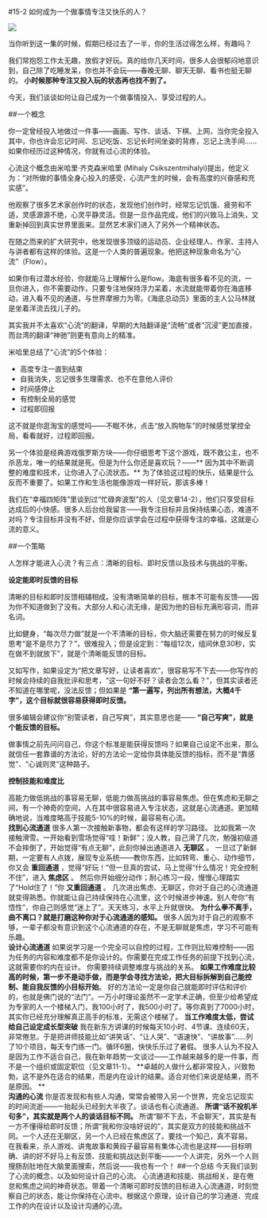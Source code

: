 #15-2 如何成为一个做事情专注又快乐的人？

![](./_image/img_1533.jpg)


当你听到这一集的时候，假期已经过去了一半，你的生活过得怎么样，有趣吗？

我们常抱怨工作太无趣，放假才好玩。真的给你几天时间，很多人会很郁闷地意识到，自己除了吃睡发呆，你也并不会玩——春晚无聊、聊天无聊、看书也挺无聊的。 **小时候那种专注又投入玩的状态再也找不到了。**

今天，我们谈谈如何让自己成为一个做事情投入、享受过程的人。

##一个概念

你一定曾经投入地做过一件事——画画、写作、谈话、下棋、上网，当你完全投入其中，你也许会忘记时间、忘记吃饭、忘记长时间坐姿的背疼，忘记上洗手间……如果你经历过这种情况，你就有过心流的体验。

心流这个概念由米哈里·齐克森米哈里 (Mihaly Csikszentmihalyi)提出，他定义为：“对所做的事情全身心投入的感受，心流产生的时候，会有高度的兴奋感和充实感”。

他观察了很多艺术家创作时的状态，发现他们创作时，经常忘记饥饿、疲劳和不适，灵感源源不绝，心灵平静灵活。但是一旦作品完成，他们的兴致马上消失，又重新掉回到真实世界里面来。显然艺术家们进入了另外一个精神状态。

在随之而来的扩大研究中，他发现很多顶级的运动员、企业经理人、作家、主持人与讲者都有这样的体验。这是一个人类的普遍现象。他把这种现象命名为“心流”（Flow）。

如果你有过潜水经验，你就能马上理解什么是flow。海底有很多看不见的流，一旦你进入，你不需要动作，只要专注地保持浮力呆着，水流就能带着你在海底移动，进入看不见的通道，与世界摩擦力为零。《海底总动员》里面的主人公马林就是坐着洋流去找儿子的。

其实我并不太喜欢“心流”的翻译，早期的大陆翻译是“流畅”或者“沉浸”更加直接，而台湾的翻译“神驰”则更有意向上的精准。

米哈里总结了“心流”的5个体验：
- 高度专注一直到结束
- 自我消失，忘记很多生理需求、也不在意他人评价
- 时间感停止
- 有控制全局的感觉
- 过程即回报 

这不就是你逛淘宝的感觉吗——不眠不休，点击“放入购物车”的时候感觉掌控全局，看看就好，过程即回报。

另一个体验是经典游戏俄罗斯方块——你仔细思考下这个游戏，既不救公主，也不杀恶龙，唯一的结果就是死。但是为什么你还是喜欢玩？——** 因为其中不断调整的难度和技术，让你进入了心流状态。** 为了体验这过程的快乐，结果是什么反而不重要了。如果工作和生活也能像游戏一样好玩，那该多棒！

我们在“幸福四矩阵”里谈到过“忙碌奔波型”的人（见文章14-2），他们只享受目标达成后的小快感。很多人后台给我留言——我专注目标并且保持结果心态，难道不对吗？专注目标并没有不好，但是你应该学会在过程中获得专注的幸福，这就是心流的意义。    

##一个策略

人怎样才能进入心流？有三点：清晰的目标、即时反馈以及技术与挑战的平衡。

**设定能即时反馈的目标**

清晰的目标和即时反馈相辅相成。没有清晰简单的目标，根本不可能有反馈——因为你不知道做到了没有。大部分人和心流无缘，是因为他的目标充满形容词，而非名词。

比如健身，“每次尽力做”就是一个不清晰的目标，你大脑还需要在努力的时候反复思考“是不是尽力了？”，很难投入；但是设定到：“每组12次，组间休息30秒，实在做不到就放下”，就是个清晰能反馈的目标。

又如写作，如果设定为“把文章写好，让读者喜欢”，很容易写不下去——你写作的时候会持续的自我批评和思考，“这一句好不好？读者会怎么看？”，但其实读者还不知道在哪里呢，没法反馈；但如果是 **“第一遍写，列出所有想法，大概4千字”，这个目标就很容易获得即时反馈。**

很多编辑会建议你“别管读者，自己写爽”，其实意思也是—— **“自己写爽”，就是个能反馈的目标。**

做事情之前先问问自己，你这个标准是能获得反馈吗？如果自己设定不出来，那么就信任一套靠谱的方法论，好的方法论一定给你具体能反馈的指标，而不是“靠感觉”、“心诚则灵”这种路子。    

**控制技能和难度比**

高能力做低挑战的事容易无聊，低能力做高挑战的事容易焦虑。但在焦虑和无聊之间，有一个神奇的空间，人在其中很容易进入专注状态，这就是心流通道。更加精确地说，当难度略高于技能5-10%的时候，最容易有心流。    
**找到心流通道**
很多人第一次接触新事物，都会有这样的学习路径。
比如我第一次接触滑雪。一开始看到雪场觉得“哇！新鲜”；没人教，自己滑了几次，勉强初级道不会摔倒了，开始觉得“有点无聊”，此刻你掉出通道进入 **无聊区** 。
一旦过了新鲜期，一定要有人点拨，展现专业系统——教你东西，比如转弯、重心、动作细节，你又会 **重回通道** ，觉得“好玩！”但一旦真的尝试，马上觉得“什么情况！完全控制不住”，进入 **焦虑区** 。
然后你开始细分动作；耐心练习一段，慢慢心理踏实了“Hold住了！”你 **又重回通道** 。
几次进出焦虑、无聊区，你对于自己的心流通道就变得熟悉。你就能让自己持续保持在心流里，这个时候进步神速。别人夸你“有悟性”，你自己则感觉“迷上了”。天天练习，水平上升就很快。
**为什么拳不离手，曲不离口？就是打磨这种你对于心流通道的感知。** 很多人因为对于自己的观察不够，一辈子都没有意识到这个心流通道的存在，不是无聊就是焦虑，学习不可能有乐趣。    
**设计心流通道**
如果说学习是一个完全可以自控的过程，工作则比较难控制——因为任务的内容和难度都不是你设计的。你需要在完成工作任务的前提下找到心流，这就需要你的内在设计。
你需要持续调整难度与挑战的关系。 **如果工作难度比较高的时候，第一步不是动手做，而是学会寻找方法论，把大目标拆解到自己能控制、能自我反馈的小目标开始**。
好的方法论一定是你自己就能即时评估和评价的，也就是佛门说的“法门”。一万小时理论虽然不一定学术正确，但至少给希望成为专家的人一个楼梯入门，我100小时了，我500小时了。等你真到了7000小时，其实你已经充分理解真正高手的标准，无需这个楼梯了。
**当工作难度太低，尝试给自己设定成长型突破**
我在新东方讲课的时候每天10小时、4节课、连续60天，非常倦怠。于是把讲师技能比如“讲笑话”、“让人哭”、“语速快”、“讲故事”……列了10个项目，每天专门练一门。循环6圈，快快乐乐过了暑假。
很多人认为不投入是因为工作不适合自己，我在新年趋势一文谈过——工作越来越多的是一件事，而不是一个组织或固定职位（见文章11-1）。 **卓越的人做什么都非常投入，兴致勃勃，这不是外在适合的结果，而是内在设计的结果。适合对他们来说是结果，而不是原因。 **   
**沟通的心流**
你是否发现和有些人沟通，常常会被带入另一个世界，完全忘记现实的时间流逝——一抬起头已经到大半夜了。谈话也有心流通道。
**所谓“话不投机半句多”，其实就是两个人的谈话目标不同。** 所谓“聊不下去，不会聊天”，其实是有一方不懂得给即时反馈；所谓“我和你没啥好说的”，其实是双方的技能和挑战不同。一个人还在无聊区，另一个人已经在焦虑区了。要找一个知己，真不容易。
在我看来，杀人游戏、讲鬼故事和黄段子最容易有集体心流也是这样——目标明确、讲的好不好马上有反馈、技能和挑战达到平衡——一个人讲完，另外一个人则搜肠刮肚地在大脑里面搜索，然后说——我也有一个！
##一个总结
今天我们谈到了心流的概念，以及如何设计自己的心流。
心流通道和技能、挑战相关，是在倦怠和焦虑之间的神奇状态。带着一个清晰可即时反馈的目标进入心流通道，时刻觉察自己的状态，能让你保持在心流中。根据这个原理，设计自己的学习通道、完成工作的内在设计以及设计沟通的心流。    